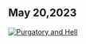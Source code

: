 ## May 20,2023 ##

[![Purgatory and Hell](https://raw.githubusercontent.com/fernal73/CIAY/main/May/jpgs/Day140.jpg)](https://youtu.be/O0mrlrA9Iks "Purgatory and Hell")

